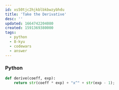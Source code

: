 ```yaml
---
id: xs50tjc2hjkblbkbwzybhdu
title: 'Take the Derivative'
desc: ''
updated: 1664742204080
created: 1591369380000
tags:
  - python
  - 8-kyu
  - codewars
  - answer
---
```


### Python

```py
def derive(coeff, exp):
    return str(coeff * exp) + "x^" + str(exp - 1);
```
